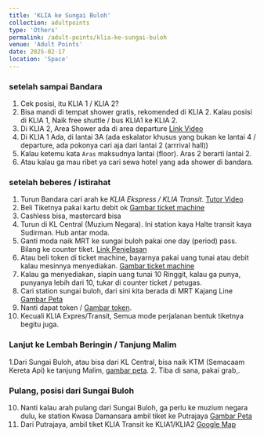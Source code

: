 ```yaml
---
title: 'KLIA ke Sungai Buloh'
collection: adultpoints
type: 'Others'
permalink: /adult-points/klia-ke-sungai-buloh
venue: 'Adult Points'
date: 2025-02-17
location: 'Space'
---
```


### setelah sampai Bandara

1. Cek posisi, itu KLIA 1 / KLIA 2?
2. Bisa mandi di tempat shower gratis, rekomended di KLIA 2. Kalau posisi di KLIA 1, Naik free shuttle / bus KLIA1 ke KLIA 2.
3. Di KLIA 2, Area Shower ada di area departure [Link Video](https://www.instagram.com/malaysiaairports/reel/C2mfo75rCaJ/?hl=en)
4. Di KLIA 1 Ada, di lantai 3A (ada eskalator khusus yang bukan ke lantai 4 / departure, ada pokonya cari aja dari lantai 2 (arrrival hall))
5. Kalau ketemu kata `Aras` maksudnya lantai (floor). Aras 2 berarti lantai 2.
6. Atau kalau ga mau ribet ya cari sewa hotel yang ada shower di bandara.

### setelah beberes / istirahat

1. Turun Bandara cari arah ke *KLIA Ekspress / KLIA Transit*. [Tutor Video](https://www.youtube.com/watch?v=Z4GZlhqh498)
2. Beli Tiketnya pakai kartu debit ok [Gambar ticket machine](https://en.syfaganjarstory.com/wp-content/uploads/sites/2/2023/01/mesin-tiket-KLIA-Express_reg.webp)
3. Cashless bisa, mastercard bisa
4. Turun di KL Central (Muzium Negara). Ini station kaya Halte transit kaya Sudirman. Hub antar moda.
5. Ganti moda naik MRT ke sungai buloh pakai one day (period) pass. Bilang ke counter tiket. [Link Penjelasan](https://www.klia2.info/promotions/mycity-pass/)
6. Atau beli token di ticket machine, bayarnya pakai uang tunai atau debit kalau mesinnya menyediakan. [Gambar ticket machine](https://www.mrt.com.my/images/fares/token_vending_machine_1.jpg)
7. Kalau ga menyediakan, siapin uang tunai 10 Ringgit, kalau ga punya, punyanya lebih dari 10, tukar di counter ticket / petugas.
8. Cari station sungai buloh, dari sini kita berada di MRT Kajang Line [Gambar Peta](https://i0.wp.com/www.klsentral.info/wp-content/uploads/2018/04/SBK-Alligment-Map-with-Station-Naming.jpg?w=2008&ssl=1) 
9. Nanti dapat token / [Gambar token](https://www.mrt.com.my/images/fares/token_vending_machine_1.jpg). 
10. Kecuali KLIA Expres/Transit, Semua mode perjalanan bentuk tiketnya begitu juga. 

### Lanjut ke Lembah Beringin / Tanjung Malim
1.Dari Sungai Buloh, atau bisa dari KL Central, bisa naik KTM (Semacaam Kereta Api) ke tanjung Malim, [gambar peta](https://www.researchgate.net/profile/Ummi-Khalid/publication/356411414/figure/fig1/AS:11431281105432469@1670403625141/KTM-Komuter-route-map.png).
2. Tiba di sana, pakai grab,.

### Pulang, posisi dari Sungai Buloh

10. Nanti kalau arah pulang dari Sungai Buloh, ga perlu ke muzium negara dulu, ke station Kwasa Damansara ambil tiket ke Putrajaya [Gambar Peta](https://www.mymrt.com.my/wp-content/uploads/2024/03/MRT-Putrajaya-Line-Alignment-Map-edited-FEB2024-scaled.jpg)
11. Dari Putrajaya, ambil tiket KLIA Transit ke KLIA1/KLIA2 [Google Map](https://g.co/kgs/2MEBZZN)
